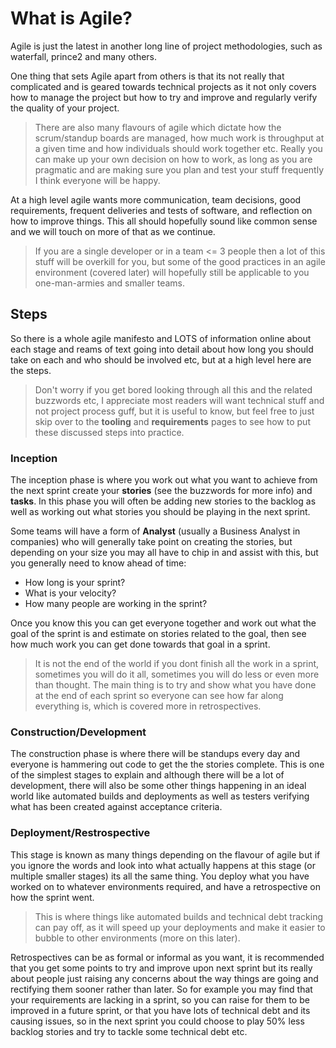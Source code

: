 # What is Agile?

Agile is just the latest in another long line of project methodologies, such as waterfall, prince2 and many others.

One thing that sets Agile apart from others is that its not really that complicated and is geared towards technical projects as it not only covers how to manage the project but how to try and improve and regularly verify the quality of your project.

> There are also many flavours of agile which dictate how the scrum/standup boards are managed, how much work is throughput at a given time and how individuals should work together etc. Really you can make up your own decision on how to work, as long as you are pragmatic and are making sure you plan and test your stuff frequently I think everyone will be happy.

At a high level agile wants more communication, team decisions, good requirements, frequent deliveries and tests of software, and reflection on how to improve things. This all should hopefully sound like common sense and we will touch on more of that as we continue.

> If you are a single developer or in a team <= 3 people then a lot of this stuff will be overkill for you, but some of the good practices in an agile environment (covered later) will hopefully still be applicable to you one-man-armies and smaller teams.

## Steps

So there is a whole agile manifesto and LOTS of information online about each stage and reams of text going into detail about how long you should take on each and who should be involved etc, but at a high level here are the steps.

> Don't worry if you get bored looking through all this and the related buzzwords etc, I appreciate most readers will want technical stuff and not project process guff, but it is useful to know, but feel free to just skip over to the **tooling** and **requirements** pages to see how to put these discussed steps into practice.

### Inception

The inception phase is where you work out what you want to achieve from the next sprint create your **stories** (see the buzzwords for more info) and **tasks**. In this phase you will often be adding new stories to the backlog as well as working out what stories you should be playing in the next sprint.

Some teams will have a form of **Analyst** (usually a Business Analyst in companies) who will generally take point on creating the stories, but depending on your size you may all have to chip in and assist with this, but you generally need to know ahead of time:

* How long is your sprint?
* What is your velocity?
* How many people are working in the sprint?

Once you know this you can get everyone together and work out what the goal of the sprint is and estimate on stories related to the goal, then see how much work you can get done towards that goal in a sprint.

> It is not the end of the world if you dont finish all the work in a sprint, sometimes you will do it all, sometimes you will do less or even more than thought. The main thing is to try and show what you have done at the end of each sprint so everyone can see how far along everything is, which is covered more in retrospectives.

### Construction/Development

The construction phase is where there will be standups every day and everyone is hammering out code to get the the stories complete. This is one of the simplest stages to explain and although there will be a lot of development, there will also be some other things happening in an ideal world like automated builds and deployments as well as testers verifying what has been created against acceptance criteria.

### Deployment/Restrospective

This stage is known as many things depending on the flavour of agile but if you ignore the words and look into what actually happens at this stage (or multiple smaller stages) its all the same thing. You deploy what you have worked on to whatever environments required, and have a retrospective on how the sprint went.

> This is where things like automated builds and technical debt tracking can pay off, as it will speed up your deployments and make it easier to bubble to other environments (more on this later). 

Retrospectives can be as formal or informal as you want, it is recommended that you get some points to try and improve upon next sprint but its really about people just raising any concerns about the way things are going and rectifying them sooner rather than later. So for example you may find that your requirements are lacking in a sprint, so you can raise for them to be improved in a future sprint, or that you have lots of technical debt and its causing issues, so in the next sprint you could choose to play 50% less backlog stories and try to tackle some technical debt etc.
